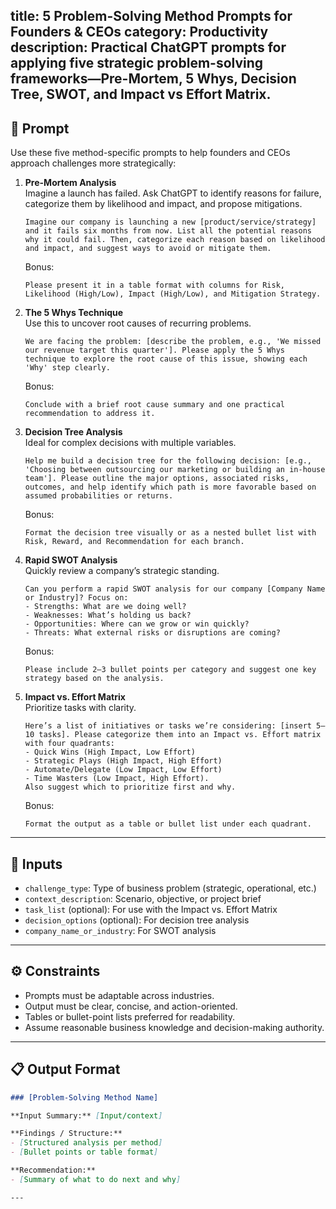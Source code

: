 title: 5 Problem-Solving Method Prompts for Founders & CEOs
category: Productivity
description: Practical ChatGPT prompts for applying five strategic problem-solving frameworks—Pre-Mortem, 5 Whys, Decision Tree, SWOT, and Impact vs Effort Matrix.
---

## 🔧 Prompt

Use these five method-specific prompts to help founders and CEOs approach challenges more strategically:

1. **Pre-Mortem Analysis**  
   Imagine a launch has failed. Ask ChatGPT to identify reasons for failure, categorize them by likelihood and impact, and propose mitigations.

   ```
   Imagine our company is launching a new [product/service/strategy] and it fails six months from now. List all the potential reasons why it could fail. Then, categorize each reason based on likelihood and impact, and suggest ways to avoid or mitigate them.
   ```

   Bonus:
   ```
   Please present it in a table format with columns for Risk, Likelihood (High/Low), Impact (High/Low), and Mitigation Strategy.
   ```

2. **The 5 Whys Technique**  
   Use this to uncover root causes of recurring problems.

   ```
   We are facing the problem: [describe the problem, e.g., 'We missed our revenue target this quarter']. Please apply the 5 Whys technique to explore the root cause of this issue, showing each 'Why' step clearly.
   ```

   Bonus:
   ```
   Conclude with a brief root cause summary and one practical recommendation to address it.
   ```

3. **Decision Tree Analysis**  
   Ideal for complex decisions with multiple variables.

   ```
   Help me build a decision tree for the following decision: [e.g., 'Choosing between outsourcing our marketing or building an in-house team']. Please outline the major options, associated risks, outcomes, and help identify which path is more favorable based on assumed probabilities or returns.
   ```

   Bonus:
   ```
   Format the decision tree visually or as a nested bullet list with Risk, Reward, and Recommendation for each branch.
   ```

4. **Rapid SWOT Analysis**  
   Quickly review a company’s strategic standing.

   ```
   Can you perform a rapid SWOT analysis for our company [Company Name or Industry]? Focus on:  
   - Strengths: What are we doing well?  
   - Weaknesses: What’s holding us back?  
   - Opportunities: Where can we grow or win quickly?  
   - Threats: What external risks or disruptions are coming?
   ```

   Bonus:
   ```
   Please include 2–3 bullet points per category and suggest one key strategy based on the analysis.
   ```

5. **Impact vs. Effort Matrix**  
   Prioritize tasks with clarity.

   ```
   Here’s a list of initiatives or tasks we’re considering: [insert 5–10 tasks]. Please categorize them into an Impact vs. Effort matrix with four quadrants:  
   - Quick Wins (High Impact, Low Effort)  
   - Strategic Plays (High Impact, High Effort)  
   - Automate/Delegate (Low Impact, Low Effort)  
   - Time Wasters (Low Impact, High Effort).  
   Also suggest which to prioritize first and why.
   ```

   Bonus:
   ```
   Format the output as a table or bullet list under each quadrant.
   ```

---

## 🧩 Inputs

- `challenge_type`: Type of business problem (strategic, operational, etc.)
- `context_description`: Scenario, objective, or project brief
- `task_list` (optional): For use with the Impact vs. Effort Matrix
- `decision_options` (optional): For decision tree analysis
- `company_name_or_industry`: For SWOT analysis

---

## ⚙️ Constraints

- Prompts must be adaptable across industries.
- Output must be clear, concise, and action-oriented.
- Tables or bullet-point lists preferred for readability.
- Assume reasonable business knowledge and decision-making authority.

---

## 📋 Output Format
```markdown
### [Problem-Solving Method Name]

**Input Summary:** [Input/context]

**Findings / Structure:**
- [Structured analysis per method]
- [Bullet points or table format]

**Recommendation:**
- [Summary of what to do next and why]

---
